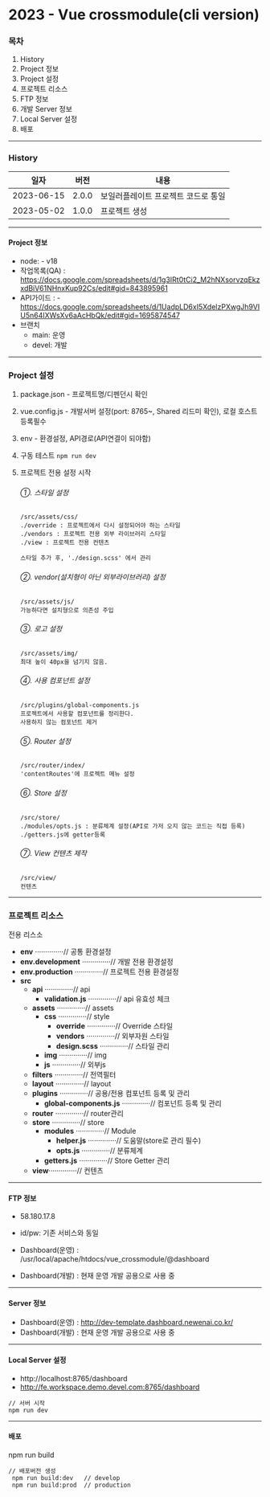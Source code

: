# 2023 - Vue crossmodule(cli version)

### 목차

1. History
2. Project 정보
3. Project 설정
4. 프로젝트 리소스
5. FTP 정보
6. 개발 Server 정보
7. Local Server 설정
8. 배포

---

### History

| 일자       | 버전  | 내용                                |
| ---------- | ----- | ----------------------------------- |
| 2023-06-15 | 2.0.0 | 보일러플레이트 프로젝트 코드로 통일 |
| 2023-05-02 | 1.0.0 | 프로젝트 생성                       |

---

#### Project 정보

-   node: - v18
-   작업목록(QA) : https://docs.google.com/spreadsheets/d/1g3IRt0tCi2_M2hNXsorvzqEkzxdBiV61NHnxKup92Cs/edit#gid=843895961
-   API가이드 : - https://docs.google.com/spreadsheets/d/1UadpLD6xI5XdelzPXwgJh9VIU5n64IXWsXv6aAcHbQk/edit#gid=1695874547
-   브랜치
    -   main: 운영
    -   devel: 개발

---

### Project 설정

1. package.json - 프로젝트명/디펜던시 확인
2. vue.config.js - 개발서버 설정(port: 8765~, Shared 리드미 확인), 로컬 호스트 등록필수
3. env - 환경설정, API경로(API연결이 되야함)
4. 구동 테스트 `npm run dev`
5. 프로젝트 전용 설정 시작

    ###### ①. 스타일 설정

    ```
    /src/assets/css/
    ./override : 프로젝트에서 다시 설정되어야 하는 스타일
    ./vendors : 프로젝트 전용 외부 라이브러리 스타일
    ./view : 프로젝트 전용 컨텐츠

    스타일 추가 후, './design.scss' 에서 관리
    ```

    ###### ②. vendor(설치형이 아닌 외부라이브러리) 설정

    ```
    /src/assets/js/
    가능하다면 설치형으로 의존성 주입
    ```

    ###### ③. 로고 설정

    ```
    /src/assets/img/
    최대 높이 40px을 넘기지 않음.
    ```

    ###### ④. 사용 컴포넌트 설정

    ```
    /src/plugins/global-components.js
    프로젝트에서 사용할 컴포넌트를 정리한다.
    사용하지 않는 컴포넌트 제거
    ```

    ###### ⑤. Router 설정

    ```
    /src/router/index/
    'contentRoutes'에 프로젝트 메뉴 설정
    ```

    ###### ⑥. Store 설정

    ```
    /src/store/
    ./modules/opts.js : 분류체계 설정(API로 가저 오지 않는 코드는 직접 등록)
    ./getters.js에 getter등록
    ```

    ###### ⑦. View 컨텐츠 제작

    ```
    /src/view/
    컨텐츠
    ```

---

### 프로젝트 리소스

전용 리스소

-   <strong>env</strong> ··············// 공통 환경설정
-   <strong>env.development</strong> ··············// 개발 전용 환경설정
-   <strong>env.production</strong> ··············// 프로젝트 전용 환경설정
-   <strong>src</strong>
    -   <strong>api</strong> ··············// api
        -   <strong>validation.js</strong> ··············// api 유효성 체크
    -   <strong>assets</strong> ··············// assets
        -   <strong>css</strong> ··············// style
            -   <strong>override</strong> ··············// Override 스타일
            -   <strong>vendors</strong> ··············// 외부자원 스타일
            -   <strong>design.scss</strong> ··············// 스타일 관리
        -   <strong>img</strong> ··············// img
        -   <strong>js</strong> ··············// 외부js
    -   <strong>filters</strong> ··············// 전역필터
    -   <strong>layout</strong> ··············// layout
    -   <strong>plugins</strong> ··············// 공용/전용 컴포넌트 등록 및 관리
        -   <strong>global-components.js</strong> ··············// 컴포넌트 등록 및 관리
    -   <strong>router</strong> ··············// router관리
    -   <strong>store</strong> ··············// store
        -   <strong>modules</strong> ··············// Module
            -   <strong>helper.js</strong> ··············// 도움말(store로 관리 필수)
            -   <strong>opts.js</strong> ··············// 분류체계
        -   <strong>getters.js</strong> ··············// Store Getter 관리
    -   <strong>view</strong>··············// 컨텐츠

---

#### FTP 정보

-   58.180.17.8
-   id/pw: 기존 서비스와 동일

-   Dashboard(운영) : /usr/local/apache/htdocs/vue_crossmodule/@dashboard
-   Dashboard(개발) : 현재 운영 개발 공용으로 사용 중

---

#### Server 정보

-   Dashboard(운영) : http://dev-template.dashboard.newenai.co.kr/
-   Dashboard(개발) : 현재 운영 개발 공용으로 사용 중

---

#### Local Server 설정

-   http://localhost:8765/dashboard
-   http://fe.workspace.demo.devel.com:8765/dashboard

```
// 서버 시작
npm run dev
```

---

#### 배포

npm run build

```
// 배포버전 생성
 npm run build:dev   // develop
 npm run build:prod  // production

```

